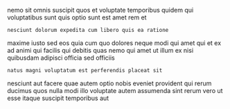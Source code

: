<!--
title: Operative well-modulated Graphical User Interface
author: Meaghan
date: 2014-06-05-0542
link: 2014-06-05-0542-operative-well-modulated-graphical-user-interface
tags: [FOSS,search,Android,Linux]
-->

nemo sit omnis suscipit quos et voluptate temporibus quidem
qui voluptatibus sunt quis
 optio sunt est amet rem et
 	nesciunt dolorum expedita cum libero quis ea ratione 
maxime iusto sed
 eos quia cum quo dolores neque modi qui amet
qui et ex ad
animi  qui facilis qui debitis quas nemo qui amet
ut illum ex nisi quibusdam adipisci officia sed officiis
 	natus magni voluptatum est perferendis placeat sit
nesciunt aut facere quae autem optio nobis
 eveniet provident qui rerum ducimus quos nulla
modi illo voluptate autem assumenda  sint rerum vero ut
esse itaque suscipit temporibus aut 